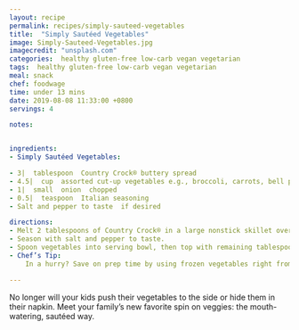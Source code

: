 ```yaml
---
layout: recipe
permalink: recipes/simply-sauteed-vegetables
title:  "Simply Sautéed Vegetables"
image: Simply-Sauteed-Vegetables.jpg
imagecredit: "unsplash.com"
categories:  healthy gluten-free low-carb vegan vegetarian
tags:  healthy gluten-free low-carb vegan vegetarian
meal: snack
chef: foodwage
time: under 13 mins
date: 2019-08-08 11:33:00 +0800
servings: 4

notes:


ingredients:
- Simply Sautéed Vegetables:

- 3|  tablespoon  Country Crock® buttery spread
- 4.5|  cup  assorted cut-up vegetables e.g., broccoli, carrots, bell peppers, zucchini
- 1|  small  onion  chopped
- 0.5|  teaspoon  Italian seasoning
- Salt and pepper to taste  if desired

directions:
- Melt 2 tablespoons of Country Crock® in a large nonstick skillet over medium-high heat. Cook vegetables, onion and Italian seasoning, stirring occasionally, until vegetables are crisp and tender, about 8 minutes.
- Season with salt and pepper to taste.
- Spoon vegetables into serving bowl, then top with remaining tablespoon of Country Crock.
- Chef’s Tip:
    In a hurry? Save on prep time by using frozen vegetables right from the freezer and follow the directions above

---
```


No longer will your kids push their vegetables to the side or hide them in their napkin. Meet your family’s new favorite spin on veggies: the mouth-watering, sautéed way.